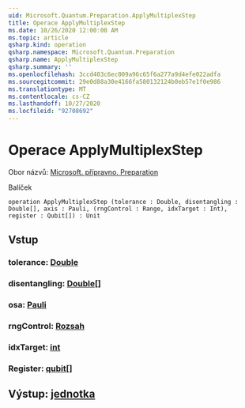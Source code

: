 ```yaml
---
uid: Microsoft.Quantum.Preparation.ApplyMultiplexStep
title: Operace ApplyMultiplexStep
ms.date: 10/26/2020 12:00:00 AM
ms.topic: article
qsharp.kind: operation
qsharp.namespace: Microsoft.Quantum.Preparation
qsharp.name: ApplyMultiplexStep
qsharp.summary: ''
ms.openlocfilehash: 3ccd403c6ec009a96c65f6a277a9d4efe022adfa
ms.sourcegitcommit: 29e0d88a30e4166fa580132124b0eb57e1f0e986
ms.translationtype: MT
ms.contentlocale: cs-CZ
ms.lasthandoff: 10/27/2020
ms.locfileid: "92708692"
---
```

# <a name="applymultiplexstep-operation"></a>Operace ApplyMultiplexStep

Obor názvů: [Microsoft. přípravno. Preparation](xref:Microsoft.Quantum.Preparation)

Balíček [](https://nuget.org/packages/)




```qsharp
operation ApplyMultiplexStep (tolerance : Double, disentangling : Double[], axis : Pauli, (rngControl : Range, idxTarget : Int), register : Qubit[]) : Unit
```


## <a name="input"></a>Vstup

### <a name="tolerance--double"></a>tolerance: [Double](xref:microsoft.quantum.lang-ref.double)




### <a name="disentangling--double"></a>disentangling: [Double](xref:microsoft.quantum.lang-ref.double)[]




### <a name="axis--pauli"></a>osa: [Pauli](xref:microsoft.quantum.lang-ref.pauli)




### <a name="rngcontrol--range"></a>rngControl: [Rozsah](xref:microsoft.quantum.lang-ref.range)




### <a name="idxtarget--int"></a>idxTarget: [int](xref:microsoft.quantum.lang-ref.int)




### <a name="register--qubit"></a>Register: [qubit](xref:microsoft.quantum.lang-ref.qubit)[]





## <a name="output--unit"></a>Výstup: [jednotka](xref:microsoft.quantum.lang-ref.unit)

